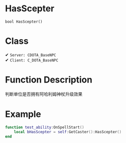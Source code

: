 # HasScepter
```
bool HasScepter()
```
# Class
✔ `Server: CDOTA_BaseNPC`  
✔ `Client: C_DOTA_BaseNPC`  

# Function Description
判断单位是否拥有阿哈利姆神杖升级效果

# Example
```lua
function test_ability:OnSpellStart()
	local bHasScepter = self:GetCaster():HasScepter()
end
```